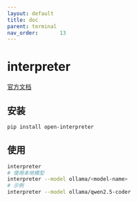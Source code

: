 ```yaml
---
layout: default
title: doc
parent: terminal
nav_order:       13
---
```


# interpreter

[官方文档](https://docs.openinterpreter.com/getting-started/introduction)

## 安装

```bash
pip install open-interpreter
```

## 使用

```bash
interpreter
# 使用本地模型
interpreter --model ollama/<model-name>
# 示例
interpreter --model ollama/qwen2.5-coder
```
